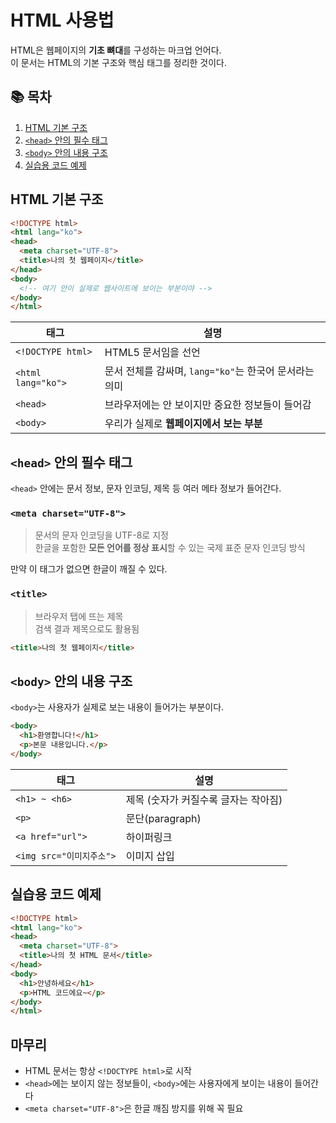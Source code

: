 
HTML 사용법  
==  

HTML은 웹페이지의 **기초 뼈대**를 구성하는 마크업 언어다.  
이 문서는 HTML의 기본 구조와 핵심 태그를 정리한 것이다.


## 📚 목차  
1. [HTML 기본 구조](#html-기본-구조)  
2. [`<head>` 안의 필수 태그](#head-안의-필수-태그)  
3. [`<body>` 안의 내용 구조](#body-안의-내용-구조)  
4. [실습용 코드 예제](#실습용-코드-예제)


## HTML 기본 구조

```html
<!DOCTYPE html>
<html lang="ko">
<head>
  <meta charset="UTF-8">
  <title>나의 첫 웹페이지</title>
</head>
<body>
  <!-- 여기 안이 실제로 웹사이트에 보이는 부분이야 -->
</body>
</html>
```

| 태그 | 설명 |
|------|------|
| `<!DOCTYPE html>` | HTML5 문서임을 선언 |
| `<html lang="ko">` | 문서 전체를 감싸며, `lang="ko"`는 한국어 문서라는 의미 |
| `<head>` | 브라우저에는 안 보이지만 중요한 정보들이 들어감 |
| `<body>` | 우리가 실제로 **웹페이지에서 보는 부분** |



## `<head>` 안의 필수 태그

`<head>` 안에는 문서 정보, 문자 인코딩, 제목 등 여러 메타 정보가 들어간다.

###  `<meta charset="UTF-8">`

> 문서의 문자 인코딩을 UTF-8로 지정  
> 한글을 포함한 **모든 언어를 정상 표시**할 수 있는 국제 표준 문자 인코딩 방식  

만약 이 태그가 없으면 한글이 깨질 수 있다.

###  `<title>`

> 브라우저 탭에 뜨는 제목  
> 검색 결과 제목으로도 활용됨

```html
<title>나의 첫 웹페이지</title>
```



## `<body>` 안의 내용 구조

`<body>`는 사용자가 실제로 보는 내용이 들어가는 부분이다.

```html
<body>
  <h1>환영합니다!</h1>
  <p>본문 내용입니다.</p>
</body>
```

| 태그 | 설명 |
|------|------|
| `<h1> ~ <h6>` | 제목 (숫자가 커질수록 글자는 작아짐) |
| `<p>` | 문단(paragraph) |
| `<a href="url">` | 하이퍼링크 |
| `<img src="이미지주소">` | 이미지 삽입 |



## 실습용 코드 예제

```html
<!DOCTYPE html>
<html lang="ko">
<head>
  <meta charset="UTF-8">
  <title>나의 첫 HTML 문서</title>
</head>
<body>
  <h1>안녕하세요</h1>
  <p>HTML 코드에요~</p>
</body>
</html>
```



##  마무리

- HTML 문서는 항상 `<!DOCTYPE html>`로 시작
- `<head>`에는 보이지 않는 정보들이, `<body>`에는 사용자에게 보이는 내용이 들어간다
- `<meta charset="UTF-8">`은 한글 깨짐 방지를 위해 꼭 필요
